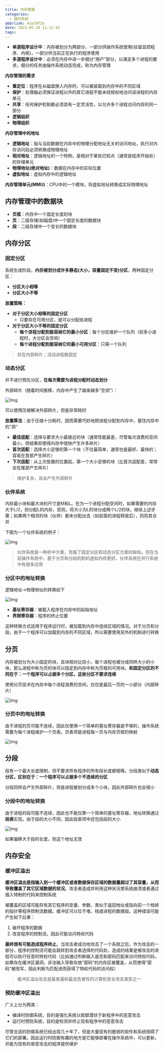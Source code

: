 ```yaml
---
title: 内存管理
categories:
  - 操作系统
abbrlink: 41e39f2b
date: 2023-05-20 11:11:43
tags:
---
```


- **单道程序设计中**：内存被划分为两部分，一部分供操作系统使用(驻留监控程序、内核)，一部分供当前正在执行的程序使用
- **多道程序设计中**：必须在内存中进一步细分“用户”部分，以满足多个进程的要求，细分的任务由操作系统动态完成，称为内存管理

**内存管理的需求**
- **重定位**：程序在从磁盘换入内存时，可以被装载到内存中的不同区域
- **保护**：处理器必须保证进程以外的其它进程不能未经授权地访问该进程的内存单元
- **共享**：任何保护机制都必须具有一定灵活性，以允许多个进程访问内存的同一部分
- **逻辑组织**
- **物理组织**

**内存管理中的地址**

- **逻辑地址**：指与当前数据在内存中的物理分配地址无关的访问地址，执行对内存访问前必须转换成物理地址
- **相对地址**：逻辑地址的一个特例，是相对于某些已知点（通常是程序开始处）的存储单元
- **物理地址(绝对地址)**：数据在内存中的实际位置
- **虚拟地址**：虚拟内存中的逻辑地址

**内存管理单元(MMU)**：CPU中的一个模块，将虚拟地址转换成实际物理地址

## 内存管理中的数据块

- **页框**：内存中一个固定长度的块
- **页**：二级存储(如磁盘)中一个固定长度的数据块
- **段**：二级存储中一个变长的数据块

## 内存分区

### 固定分区

系统生成阶段，**内存被划分成许多静态(大小，容量固定不变)分区**，两种固定分区：

- **分区大小相等**
- **分区大小不等**

**放置策略：**
- **对于分区大小相等的固定分区**
    - 只要存在可用分区，就可以分配给进程
- **对于分区大小不等的固定分区**
    - **每个进程分配到能容纳它的最小分区**：每个分区维护一个队列（较多小进程时，大分区会空闲）
    - **每个进程分配到能容纳它的最小可用分区**：只需一个队列

> 存在内部碎片；活动进程数固定

### 动态分区

并不进行预先分区，**在每次需要为进程分配时动态划分**

外部碎片（随着时间推移，内存中产生了越来越多”空洞“）：

![Img](https://cdn.jsdelivr.net/gh/zhangyufeng0123/ImageHosting/img/yank-note-picgo-img-20230519100824.png)

可以使用压缩解决外部碎片，但是非常耗时

**放置算法**：由于压缩十分耗时，因而需要巧妙地把进程分配到内存中，塞住内存中的”洞“

- **最佳适配**：选择与要求大小最接近的块（通常性能最差，尽管每次浪费的空间最小，但结果却使得内存中很快产生许多碎片）
- **首次适配**：选择大小足够的第一个块（不仅最简单，通常也是最好、最快的；容易在首部产生碎片）
- **下次适配**：从上次放置的位置起，第一个大小足够的块（比首次适配差，常常会在尾部产生碎片）

> 维护复杂，且会产生外部碎片

### 伙伴系统

内存最小块和最大块的尺寸是M和L。在为一个进程分配空间时，如果需要的内存大于L/2，则分配L的内存，否则，将大小为L的块分成两个L/2的块，继续上述步骤；如果两个相邻的块（伙伴）都未分配出去（如前面的进程释放后），则将其合并

下图为一个伙伴系统的例子：

![Img](https://cdn.jsdelivr.net/gh/zhangyufeng0123/ImageHosting/img/yank-note-picgo-img-20230519100953.png)

> 伙伴系统是一种折中方案，克服了固定分区和动态分区方案的缺陷。但在当前操作系统中，基于分页和分段机制的虚拟内存更好。伙伴系统在并行系统中有很多应用

### 分区中的地址转换

逻辑地址->物理地址的转换如下

![Img](https://cdn.jsdelivr.net/gh/zhangyufeng0123/ImageHosting/img/yank-note-picgo-img-20230519101057.png)

- **基址寄存器**：被载入程序在内存中的起始地址
- **界限寄存器**：程序的终止位置

这种转换方式适用于程序运行时，被加载到内存中连续区域的情况。对于分页和分段，由于一个程序可以加载到内存的不同区域，所以需要使用另外的机制进行转换

## 分页

内存被划分为大小固定的块，且块相对比较小，每个进程也被分成同样大小的小块，那么进程中称为页的块可以指定到内存中称为页框的可用块。**和固定分区的不同在于：一个程序可以占据多个分区，这些分区不要求连续**

使用分页技术在内存中每个进程浪费的空间，仅仅是最后一页的一小部分（内部碎片）

![Img](https://cdn.jsdelivr.net/gh/zhangyufeng0123/ImageHosting/img/yank-note-picgo-img-20230519101215.png)

### 分页中的地址转换

由于进程的页可能不连续，因此仅使用一个简单的基址寄存器是不够的，操作系统需要为每个进程维护一个页表。页表项是进程每一页与内存页框的映射

![Img](https://cdn.jsdelivr.net/gh/zhangyufeng0123/ImageHosting/img/yank-note-picgo-img-20230519101307.png)

## 分段

段有一个最大长度限制，但不要求所有程序的所有段长度都相等。分段类似于**动态分区，区别在于：一个程序可以占据多个不连续的分区**

分段同样会产生外部碎片，但是进程被划分成多个小块，因此外部碎片也会很小

### 分段中的地址转换

由于进程的段可能不连续，因此也不能仅靠一个简单的基址寄存器，地址转换通过**段表**实现。由于段的大小不同，因此段表项中还包括段的大小

![Img](https://cdn.jsdelivr.net/gh/zhangyufeng0123/ImageHosting/img/yank-note-picgo-img-20230519101438.png)

如果偏移大于段的长度，则这个地址无效

## 内存安全

### 缓冲区溢出

**缓冲区溢出是指输入到一个缓冲区或者数据保存区域的数据量超过了其容量，从而导致覆盖了其它区域数据的状况**。攻击者造成并利用这种状况使系统崩溃或者通过插入特制的代码来控制系统

被覆盖的区域可能存有其它程序的变量、参数、类似于返回地址或指向前一个栈帧的指针等程序控制流数据。缓冲区可以位于堆、栈或进程的数据段。这种错误可能产生如下后果：

1. 破坏程序的数据
2. 改变程序的控制流，因此可能访问特权代码

**最终很有可能造成程序终止**。当攻击者成功地攻击了一个系统之后，作为攻击的一部分，程序的控制流可能会跳转到攻击者选择的代码处，造成的结果是被攻击的进程可以执行任意的特权代码（比如通过判断输入是否和密码匹配来访问特权代码，如果存在缓冲区漏洞，非法输入导致存放“密码”的内存区被覆盖，从而使得“密码”被改写，因此判断为匹配进而获得了特权代码的访问权）

> 缓冲区溢出攻击是最普遍和最具危害性的计算机安全攻击类型之一

### 预防缓冲区溢出

广义上分为两类：

- 编译时防御系统，目的是强化系统以抵御潜伏于新程序中的恶意攻击
- 运行时预防系统，目的是检测并终止现有程序中的恶意攻击

尽管合适的防御系统已经出现几十年了，但是大量现有的脆弱的软件和系统阻碍了它们的部署。因此运行时防御有趣的地方是它能够部署在操作系统中，可以更新，并能为现有的易受攻击的程序提供保护